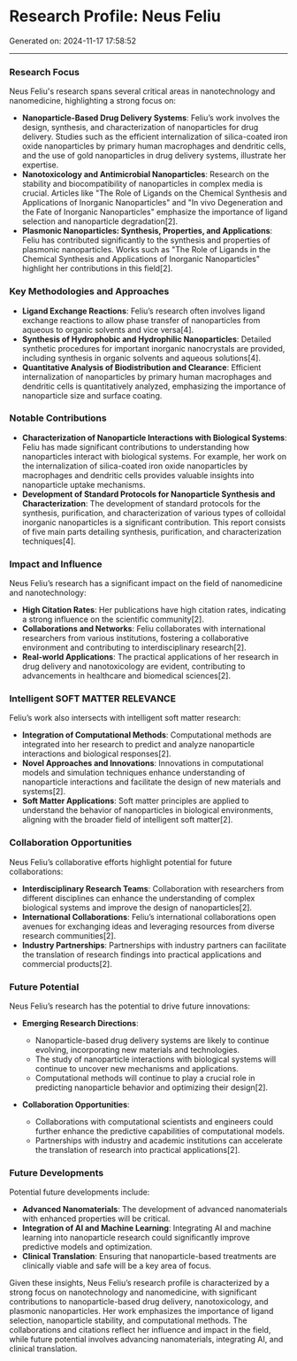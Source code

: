 # Research Profile: Neus Feliu

Generated on: 2024-11-17 17:58:52

---

### Research Focus
Neus Feliu's research spans several critical areas in nanotechnology and nanomedicine, highlighting a strong focus on:
- **Nanoparticle-Based Drug Delivery Systems**: Feliu’s work involves the design, synthesis, and characterization of nanoparticles for drug delivery. Studies such as the efficient internalization of silica-coated iron oxide nanoparticles by primary human macrophages and dendritic cells, and the use of gold nanoparticles in drug delivery systems, illustrate her expertise.
- **Nanotoxicology and Antimicrobial Nanoparticles**: Research on the stability and biocompatibility of nanoparticles in complex media is crucial. Articles like "The Role of Ligands on the Chemical Synthesis and Applications of Inorganic Nanoparticles" and "In vivo Degeneration and the Fate of Inorganic Nanoparticles" emphasize the importance of ligand selection and nanoparticle degradation[2].
- **Plasmonic Nanoparticles: Synthesis, Properties, and Applications**: Feliu has contributed significantly to the synthesis and properties of plasmonic nanoparticles. Works such as "The Role of Ligands in the Chemical Synthesis and Applications of Inorganic Nanoparticles" highlight her contributions in this field[2].

### Key Methodologies and Approaches
- **Ligand Exchange Reactions**: Feliu’s research often involves ligand exchange reactions to allow phase transfer of nanoparticles from aqueous to organic solvents and vice versa[4].
- **Synthesis of Hydrophobic and Hydrophilic Nanoparticles**: Detailed synthetic procedures for important inorganic nanocrystals are provided, including synthesis in organic solvents and aqueous solutions[4].
- **Quantitative Analysis of Biodistribution and Clearance**: Efficient internalization of nanoparticles by primary human macrophages and dendritic cells is quantitatively analyzed, emphasizing the importance of nanoparticle size and surface coating.

### Notable Contributions
- **Characterization of Nanoparticle Interactions with Biological Systems**: Feliu has made significant contributions to understanding how nanoparticles interact with biological systems. For example, her work on the internalization of silica-coated iron oxide nanoparticles by macrophages and dendritic cells provides valuable insights into nanoparticle uptake mechanisms.
- **Development of Standard Protocols for Nanoparticle Synthesis and Characterization**: The development of standard protocols for the synthesis, purification, and characterization of various types of colloidal inorganic nanoparticles is a significant contribution. This report consists of five main parts detailing synthesis, purification, and characterization techniques[4].

### Impact and Influence
Neus Feliu’s research has a significant impact on the field of nanomedicine and nanotechnology:
- **High Citation Rates**: Her publications have high citation rates, indicating a strong influence on the scientific community[2].
- **Collaborations and Networks**: Feliu collaborates with international researchers from various institutions, fostering a collaborative environment and contributing to interdisciplinary research[2].
- **Real-world Applications**: The practical applications of her research in drug delivery and nanotoxicology are evident, contributing to advancements in healthcare and biomedical sciences[2].

### Intelligent SOFT MATTER RELEVANCE
Feliu’s work also intersects with intelligent soft matter research:
- **Integration of Computational Methods**: Computational methods are integrated into her research to predict and analyze nanoparticle interactions and biological responses[2].
- **Novel Approaches and Innovations**: Innovations in computational models and simulation techniques enhance understanding of nanoparticle interactions and facilitate the design of new materials and systems[2].
- **Soft Matter Applications**: Soft matter principles are applied to understand the behavior of nanoparticles in biological environments, aligning with the broader field of intelligent soft matter[2].

### Collaboration Opportunities
Neus Feliu’s collaborative efforts highlight potential for future collaborations:
- **Interdisciplinary Research Teams**: Collaboration with researchers from different disciplines can enhance the understanding of complex biological systems and improve the design of nanoparticles[2].
- **International Collaborations**: Feliu’s international collaborations open avenues for exchanging ideas and leveraging resources from diverse research communities[2].
- **Industry Partnerships**: Partnerships with industry partners can facilitate the translation of research findings into practical applications and commercial products[2].

### Future Potential
Neus Feliu’s research has the potential to drive future innovations:
- **Emerging Research Directions**:
   - Nanoparticle-based drug delivery systems are likely to continue evolving, incorporating new materials and technologies.
   - The study of nanoparticle interactions with biological systems will continue to uncover new mechanisms and applications.
   - Computational methods will continue to play a crucial role in predicting nanoparticle behavior and optimizing their design[2].

- **Collaboration Opportunities**:
   - Collaborations with computational scientists and engineers could further enhance the predictive capabilities of computational models.
   - Partnerships with industry and academic institutions can accelerate the translation of research into practical applications[2].

### Future Developments
Potential future developments include:
- **Advanced Nanomaterials**: The development of advanced nanomaterials with enhanced properties will be critical.
- **Integration of AI and Machine Learning**: Integrating AI and machine learning into nanoparticle research could significantly improve predictive models and optimization.
- **Clinical Translation**: Ensuring that nanoparticle-based treatments are clinically viable and safe will be a key area of focus.

Given these insights, Neus Feliu’s research profile is characterized by a strong focus on nanotechnology and nanomedicine, with significant contributions to nanoparticle-based drug delivery, nanotoxicology, and plasmonic nanoparticles. Her work emphasizes the importance of ligand selection, nanoparticle stability, and computational methods. The collaborations and citations reflect her influence and impact in the field, while future potential involves advancing nanomaterials, integrating AI, and clinical translation.